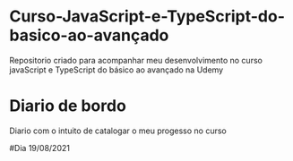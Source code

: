 # Curso-JavaScript-e-TypeScript-do-basico-ao-avançado

Repositorio criado para acompanhar meu desenvolvimento no curso javaScript e TypeScript do básico ao avançado na Udemy

# Diario de bordo

Diario com o intuito de catalogar o meu progesso no curso

#Dia 19/08/2021


